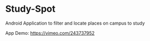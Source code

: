 # Study-Spot
Android Application to filter and locate places on campus to study

App Demo: https://vimeo.com/243737952